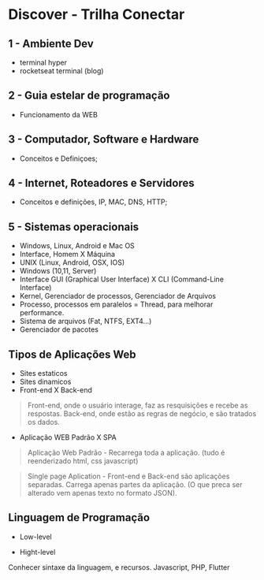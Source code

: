 # Discover - Trilha Conectar

## 1 - Ambiente Dev

- terminal hyper
- rocketseat terminal (blog)

## 2 - Guia estelar de programação

- Funcionamento da WEB

## 3 - Computador, Software e Hardware

- Conceitos e Definiçoes;

## 4 - Internet, Roteadores e Servidores

- Conceitos e definições, IP, MAC, DNS, HTTP;

## 5 - Sistemas operacionais

- Windows, Linux, Android e Mac OS
- Interface, Homem X Máquina
- UNIX (Linux, Android, OSX, IOS)
- Windows (10,11, Server)
- Interface GUI (Graphical User Interface) X CLI (Command-Line Interface)
- Kernel, Gerenciador de processos, Gerenciador de Arquivos
- Processo, processos em paralelos = Thread, para melhorar performance.
- Sistema de arquivos (Fat, NTFS, EXT4...)
- Gerenciador de pacotes

## Tipos de Aplicações Web

- Sites estaticos
- Sites dinamicos
- Front-end X Back-end
> Front-end, onde o usuário interage, faz as resquisições e recebe as respostas.
> Back-end, onde estão as regras de negócio, e são tratados os dados.
- Aplicação WEB Padrão X SPA
> Aplicação Web Padrão - Recarrega toda a aplicação. (tudo é reenderizado html, css javascript)

> Single page Aplication - Front-end e Back-end são aplicações separadas. Carrega apenas partes da aplicação. (O que preca ser alterado vem apenas texto no formato JSON).

## Linguagem de Programação

- Low-level
>
- Hight-level
>
Conhecer sintaxe da linguagem, e recursos.
Javascript, PHP, Flutter